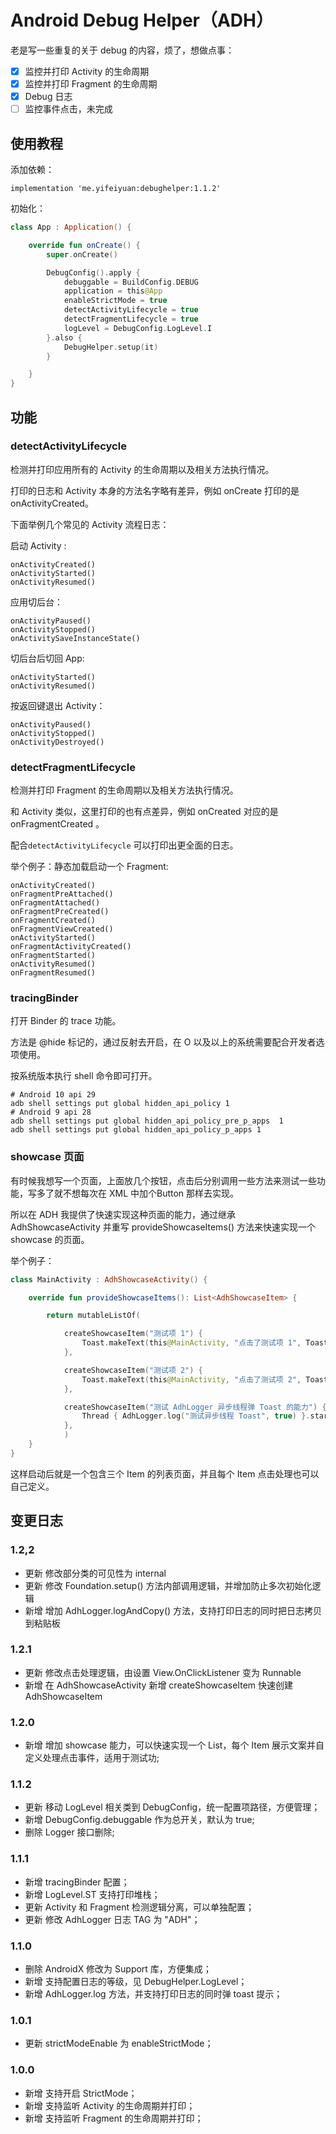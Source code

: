# Android Debug Helper（ADH）


老是写一些重复的关于 debug 的内容，烦了，想做点事：

- [x] 监控并打印 Activity 的生命周期
- [x] 监控并打印 Fragment 的生命周期
- [x] Debug 日志
- [ ] 监控事件点击，未完成

## 使用教程

添加依赖：

```
implementation 'me.yifeiyuan:debughelper:1.1.2'
```

初始化：

```kotlin
class App : Application() {

    override fun onCreate() {
        super.onCreate()

        DebugConfig().apply {
            debuggable = BuildConfig.DEBUG
            application = this@App
            enableStrictMode = true
            detectActivityLifecycle = true
            detectFragmentLifecycle = true
            logLevel = DebugConfig.LogLevel.I
        }.also {
            DebugHelper.setup(it)
        }

    }
}
```

## 功能

### detectActivityLifecycle

检测并打印应用所有的 Activity 的生命周期以及相关方法执行情况。

打印的日志和 Activity 本身的方法名字略有差异，例如 onCreate 打印的是 onActivityCreated。

下面举例几个常见的 Activity 流程日志：

启动 Activity :
```
onActivityCreated()
onActivityStarted()
onActivityResumed()
```

应用切后台：
```
onActivityPaused()
onActivityStopped()
onActivitySaveInstanceState()
```

切后台后切回 App:
```
onActivityStarted()
onActivityResumed()
```

按返回键退出 Activity：
```
onActivityPaused()
onActivityStopped()
onActivityDestroyed()
```

### detectFragmentLifecycle

检测并打印 Fragment 的生命周期以及相关方法执行情况。

和 Activity 类似，这里打印的也有点差异，例如 onCreated 对应的是 onFragmentCreated 。

配合`detectActivityLifecycle` 可以打印出更全面的日志。


举个例子：静态加载启动一个 Fragment:

```
onActivityCreated()
onFragmentPreAttached()
onFragmentAttached()
onFragmentPreCreated()
onFragmentCreated()
onFragmentViewCreated()
onActivityStarted()
onFragmentActivityCreated()
onFragmentStarted()
onActivityResumed()
onFragmentResumed()
```

### tracingBinder

打开 Binder 的 trace 功能。

方法是 @hide 标记的，通过反射去开启，在 O 以及以上的系统需要配合开发者选项使用。

按系统版本执行 shell 命令即可打开。

```shell
# Android 10 api 29
adb shell settings put global hidden_api_policy 1
# Android 9 api 28
adb shell settings put global hidden_api_policy_pre_p_apps  1
adb shell settings put global hidden_api_policy_p_apps 1
```

### showcase 页面

有时候我想写一个页面，上面放几个按钮，点击后分别调用一些方法来测试一些功能，写多了就不想每次在 XML 中加个Button 那样去实现。

所以在 ADH 我提供了快速实现这种页面的能力，通过继承 AdhShowcaseActivity 并重写 provideShowcaseItems() 方法来快速实现一个 showcase 的页面。

举个例子：

```kotlin
class MainActivity : AdhShowcaseActivity() {

    override fun provideShowcaseItems(): List<AdhShowcaseItem> {

        return mutableListOf(

            createShowcaseItem("测试项 1") {
                Toast.makeText(this@MainActivity, "点击了测试项 1", Toast.LENGTH_SHORT).show()
            },

            createShowcaseItem("测试项 2") {
                Toast.makeText(this@MainActivity, "点击了测试项 2", Toast.LENGTH_SHORT).show()
            },

            createShowcaseItem("测试 AdhLogger 异步线程弹 Toast 的能力") {
                Thread { AdhLogger.log("测试异步线程 Toast", true) }.start()
            },
            )
    }
}
```

这样启动后就是一个包含三个 Item 的列表页面，并且每个 Item 点击处理也可以自己定义。


## 变更日志


### 1.2,2

- 更新 修改部分类的可见性为 internal
- 更新 修改 Foundation.setup() 方法内部调用逻辑，并增加防止多次初始化逻辑
- 新增 增加 AdhLogger.logAndCopy() 方法，支持打印日志的同时把日志拷贝到粘贴板

### 1.2.1

- 更新 修改点击处理逻辑，由设置 View.OnClickListener 变为 Runnable
- 新增 在 AdhShowcaseActivity 新增 createShowcaseItem 快速创建 AdhShowcaseItem

### 1.2.0

- 新增 增加 showcase 能力，可以快速实现一个 List，每个 Item 展示文案并自定义处理点击事件，适用于测试功;

### 1.1.2

- 更新 移动 LogLevel 相关类到 DebugConfig，统一配置项路径，方便管理；
- 新增 DebugConfig.debuggable 作为总开关，默认为 true;
- 删除 Logger 接口删除;

### 1.1.1

- 新增 tracingBinder 配置；
- 新增 LogLevel.ST 支持打印堆栈；
- 更新 Activity 和 Fragment 检测逻辑分离，可以单独配置；
- 更新 修改 AdhLogger 日志 TAG 为 "ADH"；

### 1.1.0

- 删除 AndroidX 修改为 Support 库，方便集成；
- 新增 支持配置日志的等级，见 DebugHelper.LogLevel；
- 新增 AdhLogger.log 方法，并支持打印日志的同时弹 toast 提示；

### 1.0.1

- 更新 strictModeEnable 为 enableStrictMode；

### 1.0.0

- 新增 支持开启 StrictMode；
- 新增 支持监听 Activity 的生命周期并打印；
- 新增 支持监听 Fragment 的生命周期并打印；
